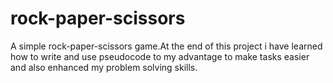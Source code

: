 # rock-paper-scissors
A simple rock-paper-scissors game.At the end of this project i have learned how to write and use pseudocode to my advantage to make tasks easier and also enhanced my problem solving skills.